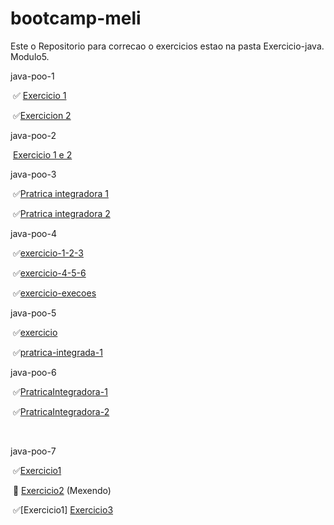 # bootcamp-meli
Este o Repositorio para correcao o exercicios estao na pasta Exercicio-java.
Modulo5.

  java-poo-1

​			:white_check_mark: [Exercicio 1](https://github.com/pedroallima/bootcamp-meli/tree/main/exercicio-java/modulo5/java-poo-1/exercicio1)

​			:white_check_mark:[Exercicion 2](https://github.com/pedroallima/bootcamp-meli/tree/main/exercicio-java/modulo5/java-poo-1/exercicio2)

  java-poo-2

​		[Exercicio 1 e 2](https://github.com/pedroallima/bootcamp-meli/tree/main/exercicio-java/modulo5/java-poo-2/Exercicio)

  java-poo-3

​			:white_check_mark:[Pratrica integradora 1](https://github.com/pedroallima/bootcamp-meli/tree/main/exercicio-java/modulo5/java-poo-3/Patrica-integradora-1)

​			✅[Pratrica integradora 2](https://github.com/pedroallima/bootcamp-meli/tree/main/exercicio-java/modulo5/java-poo-3/Pratrica-integradora-2)

  java-poo-4

​			✅[exercicio-1-2-3](https://github.com/pedroallima/bootcamp-meli/tree/main/exercicio-java/modulo5/java-poo-4/exercicio-1-2-3)

​			✅[exercicio-4-5-6](https://github.com/pedroallima/bootcamp-meli/tree/main/exercicio-java/modulo5/java-poo-4/exercicio-4-5-6)

​			✅[exercicio-execoes](https://github.com/pedroallima/bootcamp-meli/tree/main/exercicio-java/modulo5/java-poo-4/exercicio-execoes)

  java-poo-5

​			✅[exercicio](https://github.com/pedroallima/bootcamp-meli/tree/main/exercicio-java/modulo5/java-poo-5/exercicio)

​			✅[pratrica-integrada-1](https://github.com/pedroallima/bootcamp-meli/tree/main/exercicio-java/modulo5/java-poo-5/pratrica-integrada-1)

  java-poo-6

​			✅[PratricaIntegradora-1](https://github.com/pedroallima/bootcamp-meli/tree/main/exercicio-java/modulo5/java-poo-6/PratricaIntegradora)

​			✅[PratricaIntegradora-2](https://github.com/pedroallima/bootcamp-meli/tree/main/exercicio-java/modulo5/java-poo-6/PratricaIntegradora-2) 

​					

java-poo-7

​		 ✅[Exercicio1](https://github.com/pedroallima/bootcamp-meli/tree/main/exercicio-java/modulo5/java-poo-7/Exercicio1)

​		:thinking: [Exercicio2](https://github.com/pedroallima/bootcamp-meli/tree/main/exercicio-java/modulo5/java-poo-7/Exercicio2) (Mexendo)

​		✅[Exercicio1] [Exercicio3](https://github.com/pedroallima/bootcamp-meli/tree/main/exercicio-java/modulo5/java-poo-7/Exercicio3)





